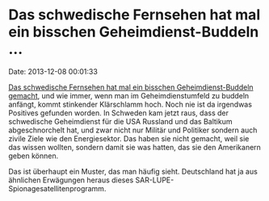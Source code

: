 Das schwedische Fernsehen hat mal ein bisschen Geheimdienst-Buddeln \...
========================================================================

Date: 2013-12-08 00:01:33

[Das schwedische Fernsehen hat mal ein bisschen Geheimdienst-Buddeln
gemacht](http://sverigesradio.se/sida/artikel.aspx?programid=2054&artikel=5726836),
und wie immer, wenn man im Geheimdienstumfeld zu buddeln anfängt, kommt
stinkender Klärschlamm hoch. Noch nie ist da irgendwas Positives
gefunden worden. In Schweden kam jetzt raus, dass der schwedische
Geheimdienst für die USA Russland und das Baltikum abgeschnorchelt hat,
und zwar nicht nur Militär und Politiker sondern auch zivile Ziele wie
den Energiesektor. Das haben sie nicht gemacht, weil sie das wissen
wollten, sondern damit sie was hatten, das sie den Amerikanern geben
können.

Das ist überhaupt ein Muster, das man häufig sieht. Deutschland hat ja
aus ähnlichen Erwägungen heraus dieses
SAR-LUPE-Spionagesatellitenprogramm.
